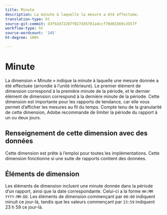 ```yaml
---
title: Minute
description: La minute à laquelle la mesure a été effectuée.
translation-type: ht
source-git-commit: d3f92d72207f027d35f81a4ccf70d01569c3557f
workflow-type: ht
source-wordcount: '145'
ht-degree: 100%

---
```



# Minute

La dimension « Minute » indique la minute à laquelle une mesure donnée a été effectuée (arrondie à l’unité inférieure). Le premier élément de dimension correspond à la première minute de la période, et le dernier élément de dimension correspond à la dernière minute de la période. Cette dimension est importante pour les rapports de tendance, car elle vous permet d’afficher les mesures au fil du temps. Compte tenu de la granularité de cette dimension, Adobe recommande de limiter la période du rapport à un ou deux jours.

## Renseignement de cette dimension avec des données

Cette dimension est prête à l’emploi pour toutes les implémentations. Cette dimension fonctionne si une suite de rapports contient des données.

## Éléments de dimension

Les éléments de dimension incluent une minute donnée dans la période d’un rapport, ainsi que la date correspondante. Celui-ci a la forme `HH:MM YYYY-MM-DD`. Les éléments de dimension commençant par `00:00` indiquent minuit ce jour-là, tandis que les valeurs commençant par `23:59` indiquent 23 h 59 ce jour-là.
